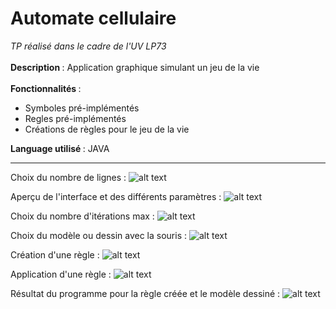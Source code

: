 # Automate cellulaire
<i>TP réalisé dans le cadre de l'UV LP73</i>
<br><br>
<b>Description </b>: Application graphique simulant un jeu de la vie
<br><br>
<b>Fonctionnalités </b>:
<ul>
  <li>Symboles pré-implémentés</li>
  <li>Regles pré-implémentés</li>
  <li>Créations de règles pour le jeu de la vie</li>
</ul>
<b>Language utilisé </b>: JAVA
<hr>

Choix du nombre de lignes :
![alt text](https://image.noelshack.com/fichiers/2018/24/1/1528702459-capture.png)<br>

Aperçu de l'interface et des différents paramètres :
![alt text](https://image.noelshack.com/fichiers/2018/24/1/1528702459-capture2.png)<br>

Choix du nombre d'itérations max :
![alt text](https://image.noelshack.com/fichiers/2018/24/1/1528702459-capture6.png)<br>

Choix du modèle ou dessin avec la souris : 
![alt text](https://image.noelshack.com/fichiers/2018/24/1/1528702459-capture3.png)<br>

Création d'une règle : 
![alt text](https://image.noelshack.com/fichiers/2018/24/1/1528702459-capture4.png)<br>

Application d'une règle : 
![alt text](https://image.noelshack.com/fichiers/2018/24/1/1528702459-capture5.png)<br>

Résultat du programme pour la règle créée et le modèle dessiné : 
![alt text](https://image.noelshack.com/fichiers/2018/24/1/1528702738-capture7.png)<br>
